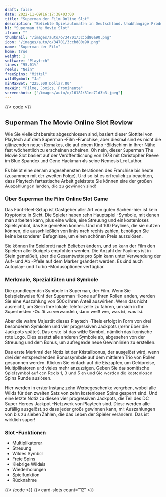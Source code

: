 ```yaml
---
draft: false
date: 2022-11-09T16:17:38+03:00
title: "Superman der Film Online Slot"
description: "Beliebte Spielautomaten in Deutschland. Unabhängige Produktbewertungen und exklusive Anmeldeangebote. Jetzt spielen!"
h1: "Superman the Movie Slot"
iframe: ""
thumbnail: "/images/auto/o/34701/3ccbd80a90.png"
icon: "/images/auto/o/34701/3ccbd80a90.png"
name: "Superman der Film"
home: true
weight: 1
software: "Playtech"
lines: "95.01%"
reels: "Nein"
freeSpins: "Mittel"
wildSymbol: "Ja"
minMaxBet: "225.000 Dollar.00"
maxWin: "Filme, Comics, Prominente"
screenshots: ["/images/auto/o/16181/31ec71d3b3.jpeg"]
---
```


{{< code >}}<h2>Superman The Movie Online Slot Review</h2><p>Wie Sie vielleicht bereits abgeschlossen sind, basiert dieser Slottitel von Playtech auf dem Superman -Film -Franchise, aber diesmal sind es nicht die glänzenden neuen Remakes, die auf einem Kino -Bildschirm in Ihrer Nähe fast wöchentlich zu erscheinen scheinen. Oh nein, dieser Superman The Movie Slot basiert auf der Veröffentlichung von 1978 mit Christopher Reeve im Blue Spandex und Gene Hackman als seine Nemesis Lex Luthor.</p><p>Es bleibt eine der am angesehensten Iterationen des Franchise bis heute (zusammen mit der zweiten Folge). Und so ist es erfreulich zu beachten, dass Playtech fantastische Arbeit geleistete Sie können eine der großen Auszahlungen landen, die zu gewinnen sind!</p><h3>Über Superman the Film Online Slot Game</h3><p>Das Fünf-Reel-Setup ist Gastgeber aller Art von guten Sachen-hier ist kein Kryptonite in Sicht. Die Spieler haben zehn Hauptspiel -Symbole, mit denen man arbeiten kann, plus eine wilde, eine Streuung und ein kostenloses Spielsymbol, das Sie genießen können. Und mit 100 Paylines, die sie nutzen können, die ausschließlich von links nach rechts zahlen, benötigen Sie keine besonderen Befugnisse, um einen schönen Preis auszulösen.</p><p>Sie können Ihr Spielbrett nach Belieben ändern, und so kann der Film den Spielern aller Budgets empfohlen werden. Die Anzahl der Paylines ist in Stein gemeißelt, aber die Gesamtwette pro Spin kann unter Verwendung der Auf- und Ab -Pfeile auf dem Marker geändert werden. Es sind auch Autoplay- und Turbo -Modusoptionen verfügbar.</p><h3>Merkmale, Spezialitäten und Symbole</h3><p>Die grundlegenden Symbole in Superman, der Film. Wenn Sie beispielsweise fünf der Superman -Ikone auf Ihren Rollen landen, werden Sie eine Auszahlung von 500x Ihren Anteil auswirken. Wenn das nicht ausreicht, um Sie in Ihre lokale Telefonzelle zu fahren, um sich in Ihr Superhelden -Outfit zu verwandeln, dann weiß wer, was ist, was ist.</p><p>Aber die wahre Majestät dieses Playtech -Titels erfolgt in Form von drei besonderen Symbolen und vier progressiven Jackpots (mehr über die Jackpots später). Das erste ist das wilde Symbol, nämlich das ikonische rote Logo. Dies ersetzt alle anderen Symbole ab, abgesehen von der Streuung und dem Bonus, um aufregende neue Gewinnlinien zu erstellen.</p><p>Das erste Merkmal der Notiz ist der Kristallbonus, der ausgelöst wird, wenn drei der entsprechenden Bonussymbole auf dem mittleren Trio von Rollen gesponnen werden. Klicken Sie einfach auf die Eiszapfen, um Geldpreise, Multiplikatoren und vieles mehr anzuzeigen. Geben Sie das somitische Spielsymbol auf den Reels 1, 3 und 5 an und Sie werden die kostenlosen Spins Runde auslösen.</p><p>Hier werden in erster Instanz zehn Werbegeschenke vergeben, wobei alle Wilds für den zweiten Satz von zehn kostenlosen Spins gesperrt sind. Und eine letzte Notiz zu diesen vier progressiven Jackpots, die Teil des DC Super Heroes Jackpot -Netzwerk von Playtech sind. Diese werden alle zufällig ausgelöst, so dass jeder große gewinnen kann, mit Auszahlungen von bis zu sieben Zahlen, die das Leben der Spieler verändern. Das ist wirklich super!</p><h3>
Slot -Funktionen</h3><ul>
<li></span>
Multiplikatoren</li>
<li></span>
Streuung</li>
<li></span>
Wildes Symbol</li>
<li></span>
Freie Spins</li>
<li></span>
Klebrige Wildnis</li>
<li></span>
Wiederholungen</li>
<li></span>
Spielfunktion</li>
<li></span>
Rücknahme</li></ul>{{< /code >}}
 {{< card-slots count="12" >}}